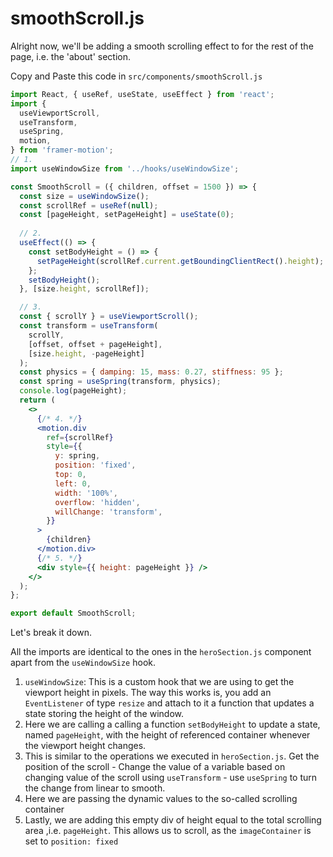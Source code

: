 # smoothScroll.js

Alright now, we'll be adding a smooth scrolling effect to for the rest of the page, i.e. the 'about' section.

Copy and Paste this code in `src/components/smoothScroll.js`

```jsx
import React, { useRef, useState, useEffect } from 'react';
import {
  useViewportScroll,
  useTransform,
  useSpring,
  motion,
} from 'framer-motion';
// 1. 
import useWindowSize from '../hooks/useWindowSize';

const SmoothScroll = ({ children, offset = 1500 }) => {
  const size = useWindowSize();
  const scrollRef = useRef(null);
  const [pageHeight, setPageHeight] = useState(0);
  
  // 2.
  useEffect(() => {
    const setBodyHeight = () => {
      setPageHeight(scrollRef.current.getBoundingClientRect().height);
    };
    setBodyHeight();
  }, [size.height, scrollRef]);

  // 3.
  const { scrollY } = useViewportScroll();
  const transform = useTransform(
    scrollY,
    [offset, offset + pageHeight],
    [size.height, -pageHeight]
  );
  const physics = { damping: 15, mass: 0.27, stiffness: 95 };
  const spring = useSpring(transform, physics);
  console.log(pageHeight);
  return (
    <>
      {/* 4. */}
      <motion.div
        ref={scrollRef}
        style={{
          y: spring,
          position: 'fixed',
          top: 0,
          left: 0,
          width: '100%',
          overflow: 'hidden',
          willChange: 'transform',
        }}
      >
        {children}
      </motion.div>
      {/* 5. */}
      <div style={{ height: pageHeight }} />
    </>
  );
};

export default SmoothScroll;
```

Let's break it down.

All the imports are identical to the ones in the `heroSection.js` component apart from the `useWindowSize` hook. 

1. `useWindowSize`:  This is a custom hook that we are using to get the viewport height in pixels.
The way this works is, you add an `EventListener` of type `resize` and attach to it a function that updates a state storing the height of the window.
2. Here we are calling a calling a function `setBodyHeight` to update a state, named `pageHeight`, with the height of referenced container whenever the viewport height changes.
3. This is similar to the operations we executed in `heroSection.js`. Get the position of the scroll - Change the value of a variable based on changing value of the scroll using `useTransform` - use `useSpring` to turn the change from linear to smooth.
4. Here we are passing the dynamic values to the so-called scrolling container
5. Lastly, we are adding this empty div of height equal to the total scrolling area ,i.e. `pageHeight`. This allows us to scroll, as the `imageContainer` is set to `position: fixed`
